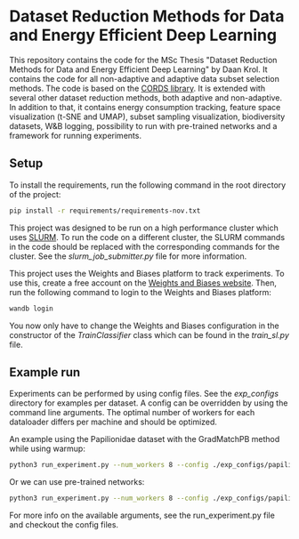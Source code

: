 # Dataset Reduction Methods for Data and Energy Efficient Deep Learning

This repository contains the code for the MSc Thesis "Dataset Reduction Methods for Data and Energy Efficient Deep Learning" by Daan Krol. It contains the code for all non-adaptive and adaptive data subset selection methods. The code is based on the [CORDS library](https://github.com/decile-team/cords). It is extended with several other dataset reduction methods, both adaptive and non-adaptive. In addition to that, it contains energy consumption tracking, feature space visualization (t-SNE and UMAP), subset sampling visualization, biodiversity datasets, W&B logging, possibility to run with pre-trained networks and a framework for running experiments.

## Setup
To install the requirements, run the following command in the root directory of the project:

```bash
pip install -r requirements/requirements-nov.txt
```

This project was designed to be run on a high performance cluster which uses [SLURM](https://slurm.schedmd.com/overview.html). To run the code on a different cluster, the SLURM commands in the code should be replaced with the corresponding commands for the cluster. See the _slurm_job_submitter.py_ file for more information.

This project uses the Weights and Biases platform to track experiments. To use this, create a free account on the [Weights and Biases website](https://wandb.ai/). Then, run the following command to login to the Weights and Biases platform:

```bash
wandb login
```

You now only have to change the Weights and Biases configuration in the constructor of the _TrainClassifier_ class which can be found in the _train_sl.py_ file. 


## Example run

Experiments can be performed by using config files. See the _exp_configs_ directory for examples per dataset. A config can be overridden by using the command line arguments. The optimal number of workers for each dataloader differs per machine and should be optimized.

An example using the Papilionidae dataset with the GradMatchPB method while using warmup:
```bash
python3 run_experiment.py --num_workers 8 --config ./exp_configs/papilion/config_gradmatchpb.py --fraction 0.2 --select_every 10 --kappa 0.5
```

Or we can use pre-trained networks:
```bash
python3 run_experiment.py --num_workers 8 --config ./exp_configs/papilion/config_gradmatchpb.py --fraction 0.2 --select_every 10 --pretrained --finetune --lr 0.005 --kappa 0.3 --epochs 150
```

For more info on the available arguments, see the run_experiment.py file and checkout the config files.